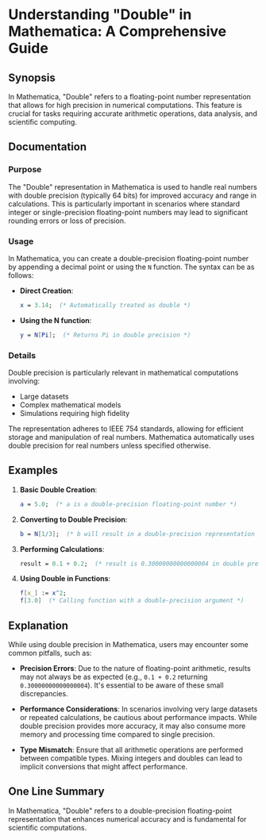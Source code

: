 <!--
Meta Description: # Understanding "Double" in Mathematica: A Comprehensive Guide ## Synopsis In Mathematica, "Double" refers to a floating-point number representation t...
Meta Keywords: double, precision, mathematica, point, floating
-->

# Understanding "Double" in Mathematica: A Comprehensive Guide

## Synopsis
In Mathematica, "Double" refers to a floating-point number representation that allows for high precision in numerical computations. This feature is crucial for tasks requiring accurate arithmetic operations, data analysis, and scientific computing.

## Documentation
### Purpose
The "Double" representation in Mathematica is used to handle real numbers with double precision (typically 64 bits) for improved accuracy and range in calculations. This is particularly important in scenarios where standard integer or single-precision floating-point numbers may lead to significant rounding errors or loss of precision.

### Usage
In Mathematica, you can create a double-precision floating-point number by appending a decimal point or using the `N` function. The syntax can be as follows:

- **Direct Creation**: 
  ```mathematica
  x = 3.14;  (* Automatically treated as double *)
  ```

- **Using the N function**:
  ```mathematica
  y = N[Pi];  (* Returns Pi in double precision *)
  ```

### Details
Double precision is particularly relevant in mathematical computations involving:
- Large datasets
- Complex mathematical models
- Simulations requiring high fidelity

The representation adheres to IEEE 754 standards, allowing for efficient storage and manipulation of real numbers. Mathematica automatically uses double precision for real numbers unless specified otherwise.

## Examples
1. **Basic Double Creation**:
   ```mathematica
   a = 5.0;  (* a is a double-precision floating-point number *)
   ```

2. **Converting to Double Precision**:
   ```mathematica
   b = N[1/3];  (* b will result in a double-precision representation of 1/3 *)
   ```

3. **Performing Calculations**:
   ```mathematica
   result = 0.1 + 0.2;  (* result is 0.30000000000000004 in double precision *)
   ```

4. **Using Double in Functions**:
   ```mathematica
   f[x_] := x^2;
   f[3.0]  (* Calling function with a double-precision argument *)
   ```

## Explanation
While using double precision in Mathematica, users may encounter some common pitfalls, such as:

- **Precision Errors**: Due to the nature of floating-point arithmetic, results may not always be as expected (e.g., `0.1 + 0.2` returning `0.30000000000000004`). It's essential to be aware of these small discrepancies.

- **Performance Considerations**: In scenarios involving very large datasets or repeated calculations, be cautious about performance impacts. While double precision provides more accuracy, it may also consume more memory and processing time compared to single precision.

- **Type Mismatch**: Ensure that all arithmetic operations are performed between compatible types. Mixing integers and doubles can lead to implicit conversions that might affect performance.

## One Line Summary
In Mathematica, "Double" refers to a double-precision floating-point representation that enhances numerical accuracy and is fundamental for scientific computations.